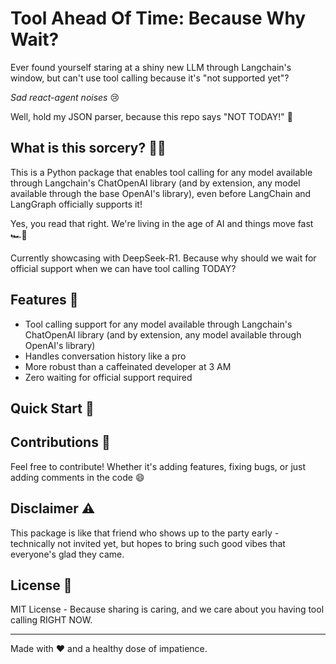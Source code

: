 # Tool Ahead Of Time: Because Why Wait?
Ever found yourself staring at a shiny new LLM through Langchain's window, but can't use tool calling because it's "not supported yet"? 

*Sad react-agent noises* 😢

Well, hold my JSON parser, because this repo says "NOT TODAY!" 🦾

## What is this sorcery? 🧙‍♂️

This is a Python package that enables tool calling for any model available through Langchain's ChatOpenAI library (and by extension, any model available through the base OpenAI's library), even before LangChain and LangGraph officially supports it! 

Yes, you read that right. We're living in the age of AI and things move fast 🏎️💨

Currently showcasing with DeepSeek-R1. Because why should we wait for official support when we can have tool calling TODAY?

## Features 🌟

- Tool calling support for any model available through Langchain's ChatOpenAI library (and by extension, any model available through OpenAI's library)
- Handles conversation history like a pro
- More robust than a caffeinated developer at 3 AM
- Zero waiting for official support required

## Quick Start 🚀



## Contributions 🤝

Feel free to contribute! Whether it's adding features, fixing bugs, or just adding comments in the code 😄

## Disclaimer ⚠️

This package is like that friend who shows up to the party early - technically not invited yet, but hopes to bring such good vibes that everyone's glad they came.

## License 📜

MIT License - Because sharing is caring, and we care about you having tool calling RIGHT NOW.

---

Made with ❤️ and a healthy dose of impatience.
